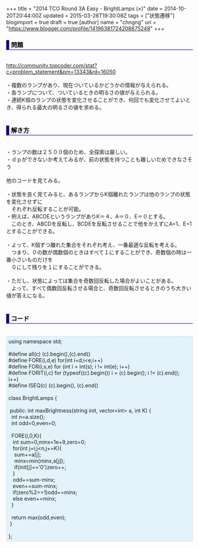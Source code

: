 +++
title = "2014 TCO Round 3A Easy - BrightLamps (×)"
date = 2014-10-20T20:44:00Z
updated = 2015-03-26T19:30:08Z
tags = ["状態遷移"]
blogimport = true
draft = true
[author]
	name = "chngng"
	uri = "https://www.blogger.com/profile/14196381724208675248"
+++

<div dir="ltr" style="text-align: left;" trbidi="on"><h3 style="border-bottom: 2px solid slateblue; border-left: 8px solid navy; color: black; padding: 0px 0px 1px 5px;">問題 </h3><br /><a href="http://community.topcoder.com/stat?c=problem_statement&amp;pm=13343&amp;rd=16050" target="_blank">http://community.topcoder.com/stat?c=problem_statement&amp;pm=13343&amp;rd=16050</a><br /><br />・複数のランプがあり、現在ついているかどうかの情報が与えられる。<br />・各ランプについて、ついているときの明るさの値が与えられる。<br />・連続K個のランプの状態を変化させることができ、何回でも変化させてよいとき、得られる最大の明るさの値を求める。<br /><br /><h3 style="border-bottom: 2px solid slateblue; border-left: 8px solid navy; color: black; padding: 0px 0px 1px 5px;">解き方 </h3><br />・ランプの数は２５００個のため、全探索は厳しい。<br />・ｄｐができないか考えてみるが、前の状態を持つことも難しいためできなさそう<br /><br />他のコードを見てみる。<br /><br />・状態を良く見てみると、あるランプからK個離れたランプは他のランプの状態を変化させずに<br />　それぞれ反転することが可能。<br />・例えば、ABCDEというランプがありK＝４、A＝０、E＝０とする。<br />　このとき、ABCDを反転し、BCDEを反転させることで他をかえずにA=1、E=1とすることができる。<br /><br />・よって、K個ずつ離れた集合をそれぞれ考え、一番最適な反転を考える。<br />　つまり、０の数が偶数個のときはすべて１にすることができ、奇数個の時は一番小さいものだけを<br />　０にして残りを１にすることができる。<br /><br />・ただし、状態によっては集合を奇数回反転した場合がよいことがある。<br />　よって、すべて偶数回反転させる場合と、奇数回反転させるときのうち大きい値が答えになる。<br /><br /><h3 style="border-bottom: 2px solid slateblue; border-left: 8px solid navy; color: black; padding: 0px 0px 1px 5px;">コード </h3><br /><div style="background-color: #e3f2fb; border: 1px dotted #CCCCCC; padding: 5px;">using namespace std;<br /><br />#define all(c) (c).begin(),(c).end()<br />#define FORE(i,d,e) for(int i=d;i&lt;e;i++)<br />#define FOR(i,s,e) for (int i = int(s); i != int(e); i++)<br />#define FORIT(i,c) for (typeof((c).begin()) i = (c).begin(); i != (c).end(); i++)<br />#define ISEQ(c) (c).begin(), (c).end()<br /><br />class BrightLamps {<br /><br /><span class="Apple-tab-span" style="white-space: pre;"> </span>public: int maxBrightness(string init, vector&lt;int&gt; a, int K) {<br /><span class="Apple-tab-span" style="white-space: pre;">  </span>int n=a.size();<br /><span class="Apple-tab-span" style="white-space: pre;">  </span>int odd=0,even=0;<br /><br /><span class="Apple-tab-span" style="white-space: pre;">  </span>FORE(i,0,K){<br /><span class="Apple-tab-span" style="white-space: pre;">   </span>int sum=0,minx=1e+9,zero=0;<br /><span class="Apple-tab-span" style="white-space: pre;">   </span>for(int j=i;j&lt;n;j+=K){<br /><span class="Apple-tab-span" style="white-space: pre;">    </span>sum+=a[j];<br /><span class="Apple-tab-span" style="white-space: pre;">    </span>minx=min(minx,a[j]);<br /><span class="Apple-tab-span" style="white-space: pre;">    </span>if(init[j]=='0')zero++;<br /><span class="Apple-tab-span" style="white-space: pre;">   </span>}<br /><span class="Apple-tab-span" style="white-space: pre;">   </span>odd+=sum-minx;<br /><span class="Apple-tab-span" style="white-space: pre;">   </span>even+=sum-minx;<br /><span class="Apple-tab-span" style="white-space: pre;">   </span>if(zero%2==1)odd+=minx;<br /><span class="Apple-tab-span" style="white-space: pre;">   </span>else even+=minx;<br /><span class="Apple-tab-span" style="white-space: pre;">  </span>}<br /><br /><span class="Apple-tab-span" style="white-space: pre;">  </span>return max(odd,even);<br /><span class="Apple-tab-span" style="white-space: pre;"> </span>}<br /><br />};</div></div>
